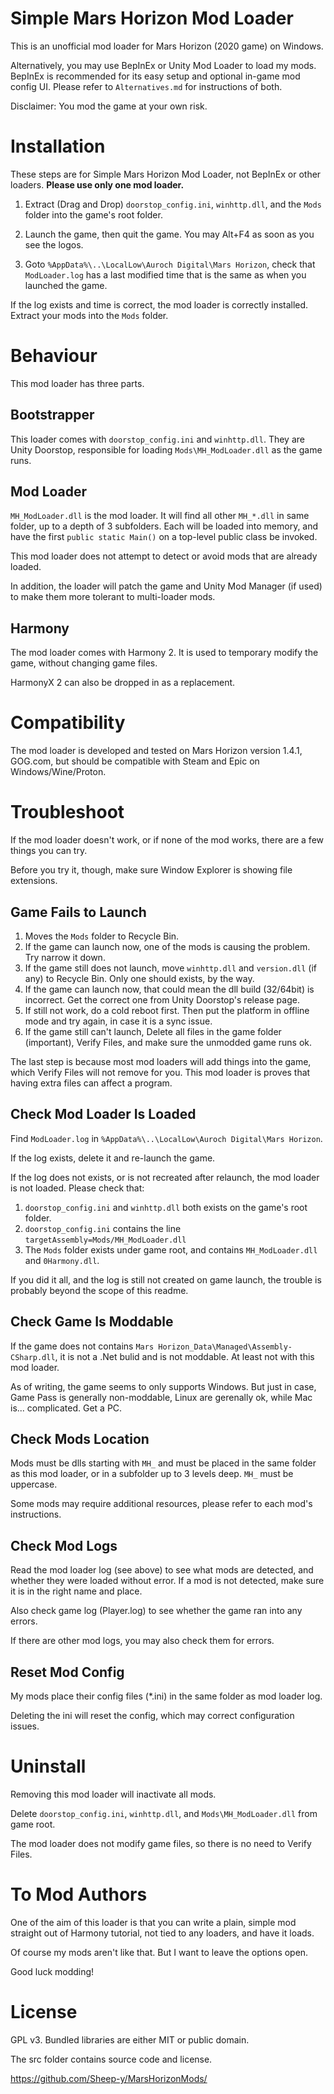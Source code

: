 # Simple Mars Horizon Mod Loader #

This is an unofficial mod loader for Mars Horizon (2020 game) on Windows.

Alternatively, you may use BepInEx or Unity Mod Loader to load my mods.
BepInEx is recommended for its easy setup and optional in-game mod config UI.
Please refer to `Alternatives.md` for instructions of both.

Disclaimer: You mod the game at your own risk.


# Installation #

These steps are for Simple Mars Horizon Mod Loader, not BepInEx or other loaders. 
**Please use only one mod loader.**

1. Extract (Drag and Drop) `doorstop_config.ini`, `winhttp.dll`, and the `Mods` folder into the game's root folder.

2. Launch the game, then quit the game.  You may Alt+F4 as soon as you see the logos.

3. Goto `%AppData%\..\LocalLow\Auroch Digital\Mars Horizon`, check that `ModLoader.log` has a last modified time that is the same as when you launched the game.

If the log exists and time is correct, the mod loader is correctly installed.
Extract your mods into the `Mods` folder.


# Behaviour #

This mod loader has three parts.

## Bootstrapper ##

This loader comes with `doorstop_config.ini` and `winhttp.dll`.
They are Unity Doorstop, responsible for loading `Mods\MH_ModLoader.dll` as the game runs.

## Mod Loader ##

`MH_ModLoader.dll` is the mod loader.
It will find all other `MH_*.dll` in same folder, up to a depth of 3 subfolders.
Each will be loaded into memory, and have the first `public static Main()` on a top-level public class be invoked.

This mod loader does not attempt to detect or avoid mods that are already loaded.

In addition, the loader will patch the game and Unity Mod Manager (if used) to make them more
tolerant to multi-loader mods.

## Harmony ##

The mod loader comes with Harmony 2.
It is used to temporary modify the game, without changing game files.

HarmonyX 2 can also be dropped in as a replacement.


# Compatibility #

The mod loader is developed and tested on Mars Horizon version 1.4.1, GOG.com,
but should be compatible with Steam and Epic on Windows/Wine/Proton.


# Troubleshoot #

If the mod loader doesn't work, or if none of the mod works, there are a few things you can try.

Before you try it, though, make sure Window Explorer is showing file extensions.

## Game Fails to Launch ##

1. Moves the `Mods` folder to Recycle Bin.
2. If the game can launch now, one of the mods is causing the problem.  Try narrow it down.
3. If the game still does not launch, move `winhttp.dll` and `version.dll` (if any) to Recycle Bin.  Only one should exists, by the way.
4. If the game can launch now, that could mean the dll build (32/64bit) is incorrect.
Get the correct one from Unity Doorstop's release page.
5. If still not work, do a cold reboot first.  Then put the platform in offline mode and try again, in case it is a sync issue.
7. If the game still can't launch, Delete all files in the game folder (important), Verify Files, and make sure the unmodded game runs ok.

The last step is because most mod loaders will add things into the game,
which Verify Files will not remove for you.
This mod loader is proves that having extra files can affect a program.

## Check Mod Loader Is Loaded ##

Find `ModLoader.log` in `%AppData%\..\LocalLow\Auroch Digital\Mars Horizon`.

If the log exists, delete it and re-launch the game.

If the log does not exists, or is not recreated after relaunch, the mod loader is not loaded.
Please check that:

1. `doorstop_config.ini` and `winhttp.dll` both exists on the game's root folder.
2. `doorstop_config.ini` contains the line `targetAssembly=Mods/MH_ModLoader.dll`
3. The `Mods` folder exists under game root, and contains `MH_ModLoader.dll` and `0Harmony.dll`.

If you did it all, and the log is still not created on game launch,
the trouble is probably beyond the scope of this readme.

## Check Game Is Moddable ##

If the game does not contains `Mars Horizon_Data\Managed\Assembly-CSharp.dll`, it is not a .Net bulid and is not moddable.
At least not with this mod loader.

As of writing, the game seems to only supports Windows.
But just in case, Game Pass is generally non-moddable, Linux are gerenally ok,
while Mac is... complicated.  Get a PC.

## Check Mods Location ##

Mods must be dlls starting with `MH_` and must be placed in the same folder as this mod loader,
or in a subfolder up to 3 levels deep.  `MH_` must be uppercase.

Some mods may require additional resources, please refer to each mod's instructions.

## Check Mod Logs ##

Read the mod loader log (see above) to see what mods are detected, and whether they were
loaded without error.  If a mod is not detected, make sure it is in the right name and place.

Also check game log (Player.log) to see whether the game ran into any errors.

If there are other mod logs, you may also check them for errors.

## Reset Mod Config ##

My mods place their config files (*.ini) in the same folder as mod loader log.

Deleting the ini will reset the config, which may correct configuration issues.


# Uninstall #

Removing this mod loader will inactivate all mods.

Delete `doorstop_config.ini`, `winhttp.dll`, and `Mods\MH_ModLoader.dll` from game root.

The mod loader does not modify game files, so there is no need to Verify Files.


# To Mod Authors #

One of the aim of this loader is that you can write a plain, simple mod
straight out of Harmony tutorial, not tied to any loaders, and have it loads.

Of course my mods aren't like that.  But I want to leave the options open.

Good luck modding!

# License #

GPL v3.  Bundled libraries are either MIT or public domain.

The src folder contains source code and license.

https://github.com/Sheep-y/MarsHorizonMods/
